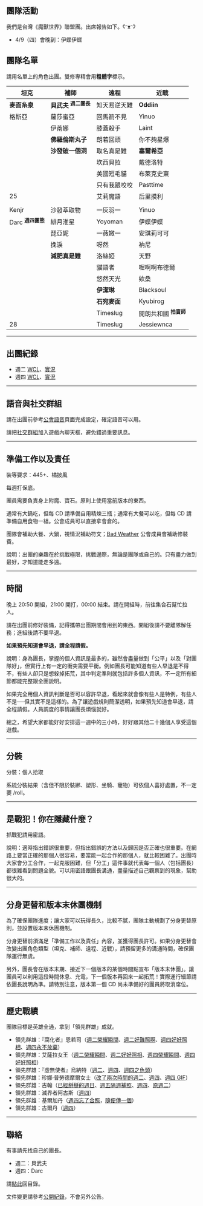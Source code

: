 ## 團隊活動

我們是台灣《魔獸世界》聯盟團。出席報告如下。ʕᵔᴥᵔʔ

- 4/9（四）會晚到：伊蝶伊蝶

## 團隊名單

請用名單上的角色出團。雙修專精會用**粗體字**標示。

| **坦克**                             | **補師**          | **遠程**                     | **近戰**    |
| ------------------------------------ | ----------------- | ---------------------------- | ----------- |
|  **麥面糸泉**   |  **貝武夫** <sup>**週二團長**</sup>     | 知天易逆天難                  | **Oddiin**  |
| 格斯亞                                |     蘿莎蜜亞      | 回馬箭不見                    |  Yinuo       |
|                                      |      伊萳娜       | 膝蓋殺手                      | Laint       |
|                                      |  **佛羅倫斯丸子** | 朗若回頭                      |   你不夠星爆  |
|                                      | **沙發破一個洞**  | 取名真是難                    | **塞爾希亞** |
|                                      |                   | 坎西貝拉                      |   戴德洛特   |
|                                      |                   | 美國短毛貓                    |  布萊克史東  |
|                                      |                   | 只有我跟咬咬                  |   Pasttime  |
|           25                        |                   | 艾莉魔語                      |  后里摸利   |
|                              |                |             |                                 |
| Kenjr                        | 沙發萃取物      | 一灰羽一     | Yinuo                           |
| Darc <sup>**週四團熊**</sup> | 緋月淮星        | Yoyoman      | 伊蝶伊蝶                        |
|                              | 琵亞妮         | 一薇媺一      | 安琪莉可可                      |
|                              | 挽淚           | 呀然          | 衲尼                            |
|                              | **減肥真是難** | 洛絲婭        | 天野                           |
|                              |                | 貓語者        | 喔啊啊布德爾                    |
|                              |                | 悠然天光      | 欸桑                            |
|                              |                | **伊潔琳**   | Blacksoul                       |
|                              |                | **石宛麥面** | Kyubirog                        |
|                              |                | Timeslug     | 開朗共和國 <sup>**拍賣師**</sup> |
| 28                           |                | Timeslug     | Jessiewnca                      |


---

## 出團紀錄

- 週二 [WCL](https://www.warcraftlogs.com/user/reports-list/256518/)、[實況](https://www.twitch.tv/sleepingforest1230/videos)
- 週四 [WCL](https://www.warcraftlogs.com/user/reports-list/302729/)、[實況](https://www.twitch.tv/dalechou/videos)

--- 

## 語音與社交群組

請在出團前參考[公會語音](voicechat.html)頁面完成設定，確定語音可以用。

請把[社交群組](https://blizzard.com/invite/9EVogsdqA)加入遊戲內聊天框，避免錯過重要訊息。

---

## 準備工作以及責任

裝等要求：445+、橘披風

每週打保底。

團員需要負責身上附魔、寶石。原則上使用當前版本的東西。

通常有大鍋吃，但每 CD 請準備自用精煉三瓶；通常有大餐可以吃，但每 CD 請準備自用食物一組。公會成員可以直接拿會倉的。

團隊會補助大餐、大鍋，視情況補助符文；[Bad Weather](index.html) 公會成員會補助修裝費。

說明：出團的樂趣在於挑戰極限，挑戰邊際，無論是團隊或自己的。只有盡力做到最好，才知道能走多遠。

---

## 時間

晚上 20:50 開組，21:00 開打，00:00 結束。請在開組時，前往集合石幫忙拉人。

請在出團前修好裝備，記得攜帶出團期間會用到的東西。開組後請不要離隊解任務；進組後請不要早退。

**如果預先知道會早退，請全程請假。**

說明：身為團長，掌握的個人資訊是最多的，雖然會盡量做到「公平」以及「對團隊好」，但實行上有一定的衝突需要平衡。例如團長可能知道有些人早退是不得不，有些人卻只是想躲掉拓荒，其中判定準則就包括許多個人資訊，不一定所有細節都能完整跟全團說明。

如果完全用個人資訊判斷是否可以容許早退，看起來就會像有些人是特例，有些人不是──但其實不是這樣的。為了讓遊戲規則簡潔透明，如果預先知道會早退，請全程請假。人員調度的事情讓團長煩惱就好。

總之，希望大家都能好好安排這一週中的三小時，好好跟其他二十幾個人享受這個遊戲。

---
## 分裝

分裝：個人拾取

系統分裝結果（含但不限於裝綁、塑形、坐騎、寵物）可依個人喜好處置，不一定要 /roll。

---

## 是戰犯！你在隱藏什麼？

抓戰犯請用密語。

說明：適時指出錯誤很重要，但指出錯誤的方法以及歸因是否正確也很重要。在網路上要當正確的那個人很容易，要當能一起合作的那個人，就比較困難了。出團時大家會分工合作，一起克服困難，但「分工」這件事就代表每一個人（包括團長）都很難看到問題全貌。可以用密語跟團長溝通，盡量描述自己觀察到的現象，幫助很大的。

---

## 分身更替和版本末休團機制

為了確保團隊進度；讓大家可以玩得長久，比較不膩，團隊主動規劃了分身更替原則，並設置版本末休團機制。

分身更替前須滿足「準備工作以及責任」內容，並獲得團長許可。如果分身更替會改變出團角色類型（坦克、補師、遠程、近戰），請預留更多的溝通時間，確保團隊運行無虞。

另外，團長會在版本末期、接近下一個版本的某個時間點宣布「版本末休團」。讓團員可以利用這段時間休息、充電，下一個版本再回來一起拓荒！實際運行細節請依團長說明為準。請特別注意，版本第一個 CD 尚未準備好的團員將取消席位。

---

## 歷史戰績

團隊目標是英雄全通，拿到「領先群雄」成就。

- 領先群雄：『腐化者』恩若司（[週二榮耀瞬間](img_aotc_nzoth_tue.jpg)、[週二好難照啊](img_aotc_nzoth_tue2.jpg)、[週四好好照相](img_aotc_nzoth_thu.jpg)、[週四永不放棄](https://www.twitch.tv/videos/587773572)）
- 領先群雄：艾薩拉女王（[週二榮耀瞬間](img_aotc_azshara_tue.jpg)、[週二好好照相](img_aotc_azshara_tue2.jpg)、[週四榮耀瞬間](img_aotc_azshara_thu.jpg)、[週四好好照相](img_aotc_azshara_thu2.jpg)）
- 領先群雄：『虛無使者』烏納特（[週二](img_aotc_uunat_tue.jpg)、[週四](img_aotc_uunat_thu.jpg)、[週四之魚頭](img_aotc_uunat_thu2.jpg)）
- 領先群雄：珍娜‧普勞德摩爾女士（[改了兩次時間的週二](img_aotc_jaina_tue.jpg)、[週四](img_aotc_jaina_thu.jpg)、[週四 GIF](img_aotc_jaina_thu.gif)）
- 領先群雄：古翰（[已經掰掰的週日](img_aotc_ghuun_sun.jpg)、[週五隔週補照](img_aotc_ghuun_fri.jpg)、[週四](img_aotc_ghuun_thu.jpg)、[原週二](img_aotc_ghuun_tue.png)）
- 領先群雄：滅界者阿古斯（[週四](img_aotc_argus.jpg)）
- 領先群雄：基爾加丹（[週四忘了合照](img_aotc_kiljaeden.jpg)，[隨便傳一個](img_aotc_kiljaeden2.jpg)）
- 領先群雄：古爾丹（[週四](img_aotc_guldan.jpg)）

---

## 聯絡

有事請先找自己的團長。

- 週二：貝武夫
- 週四：Darc

請[點此](index.html)回目錄。

文件變更請參考[公開紀錄](https://github.com/badbadweather/badbadweather.github.io/commits/master/raid.md)，不會另外公告。
